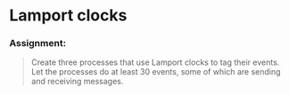 # Lamport clocks  

### Assignment:
> Create three processes that use Lamport clocks to tag their events. Let the processes do at least 30 events, some of which are sending and receiving messages. 